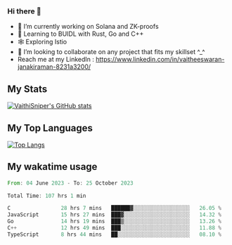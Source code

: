 ### Hi there 👋

- 🔭 I’m currently working on Solana and ZK-proofs
- 📖 Learning to BUIDL with Rust, Go and C++
- 🕸️ Exploring Istio
- 👯 I’m looking to collaborate on any project that fits my skillset ^_^
- Reach me at my LinkedIn : https://www.linkedin.com/in/vaitheeswaran-janakiraman-8231a3200/

## My Stats
[![VaithiSniper's GitHub stats](https://github-readme-stats.vercel.app/api?username=VaithiSniper&hide=stars&theme=radical)](https://github.com/anuraghazra/github-readme-stats)

## My Top Languages

[![Top Langs](https://github-readme-stats.vercel.app/api/top-langs/?username=VaithiSniper&layout=compact)](https://github.com/anuraghazra/github-readme-stats)

## My wakatime usage

<!--START_SECTION:waka-->

```rust
From: 04 June 2023 - To: 25 October 2023

Total Time: 107 hrs 1 min

C                28 hrs 7 mins   ██████▓░░░░░░░░░░░░░░░░░░   26.05 %
JavaScript       15 hrs 27 mins  ███▓░░░░░░░░░░░░░░░░░░░░░   14.32 %
Go               14 hrs 19 mins  ███▒░░░░░░░░░░░░░░░░░░░░░   13.26 %
C++              12 hrs 49 mins  ███░░░░░░░░░░░░░░░░░░░░░░   11.88 %
TypeScript       8 hrs 44 mins   ██░░░░░░░░░░░░░░░░░░░░░░░   08.10 %
```

<!--END_SECTION:waka-->
